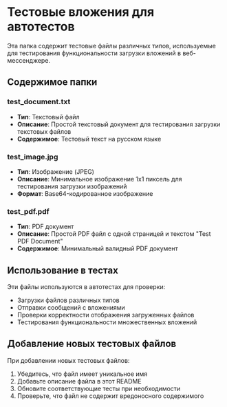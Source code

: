 # Тестовые вложения для автотестов

Эта папка содержит тестовые файлы различных типов, используемые для тестирования функциональности загрузки вложений в веб-мессенджере.

## Содержимое папки

### test_document.txt
- **Тип**: Текстовый файл
- **Описание**: Простой текстовый документ для тестирования загрузки текстовых файлов
- **Содержимое**: Тестовый текст на русском языке

### test_image.jpg
- **Тип**: Изображение (JPEG)
- **Описание**: Минимальное изображение 1x1 пиксель для тестирования загрузки изображений
- **Формат**: Base64-кодированное изображение

### test_pdf.pdf
- **Тип**: PDF документ
- **Описание**: Простой PDF файл с одной страницей и текстом "Test PDF Document"
- **Содержимое**: Минимальный валидный PDF документ

## Использование в тестах

Эти файлы используются в автотестах для проверки:
- Загрузки файлов различных типов
- Отправки сообщений с вложениями
- Проверки корректности отображения загруженных файлов
- Тестирования функциональности множественных вложений

## Добавление новых тестовых файлов

При добавлении новых тестовых файлов:
1. Убедитесь, что файл имеет уникальное имя
2. Добавьте описание файла в этот README
3. Обновите соответствующие тесты при необходимости
4. Проверьте, что файл не содержит вредоносного содержимого


